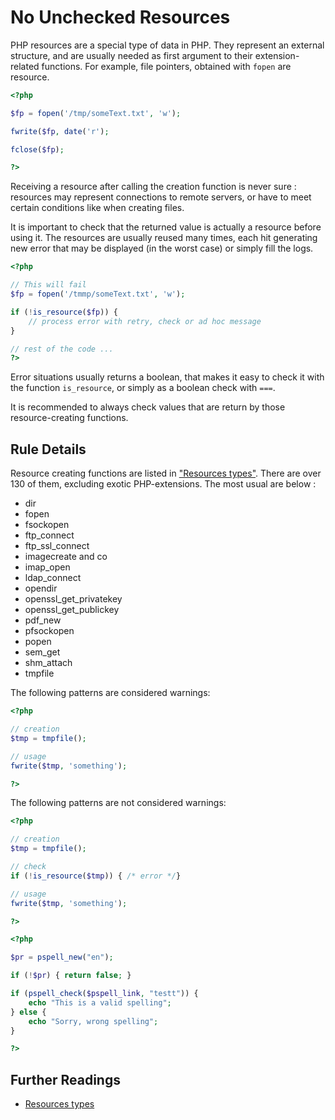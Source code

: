 <!-- Good Practices -->
# No Unchecked Resources

PHP resources are a special type of data in PHP. They represent an external structure, and are usually needed as first argument to their extension-related functions. For example, file pointers, obtained with `fopen` are resource.

```php
<?php

$fp = fopen('/tmp/someText.txt', 'w');

fwrite($fp, date('r');

fclose($fp);

?>
```
Receiving a resource after calling the creation function is never sure : resources may represent connections to remote servers, or have to meet certain conditions like when creating files.

It is important to check that the returned value is actually a resource before using it. The resources are usually reused many times, each hit generating new error that may be displayed (in the worst case) or simply fill the logs. 


```php
<?php

// This will fail
$fp = fopen('/tmmp/someText.txt', 'w');

if (!is_resource($fp)) {
	// process error with retry, check or ad hoc message
}

// rest of the code ...
?>
```

Error situations usually returns a boolean, that makes it easy to check it with the function `is_resource`, or simply as a boolean check with `===`. 

It is recommended to always check values that are return by those resource-creating functions.

## Rule Details

Resource creating functions are listed in ["Resources types"](http://php.net/manual/en/resource.php). There are over 130 of them, excluding exotic PHP-extensions. The most usual are below : 

* dir
* fopen
* fsockopen
* ftp_connect
* ftp_ssl_connect
* imagecreate and co
* imap_open
* ldap_connect
* opendir
* openssl_get_privatekey
* openssl_get_publickey
* pdf_new
* pfsockopen
* popen
* sem_get
* shm_attach
* tmpfile


The following patterns are considered warnings:

```php
<?php

// creation
$tmp = tmpfile();

// usage
fwrite($tmp, 'something');

?>
```

The following patterns are not considered warnings:

```php
<?php

// creation
$tmp = tmpfile();

// check
if (!is_resource($tmp)) { /* error */} 

// usage
fwrite($tmp, 'something');

?>
```

```php
<?php

$pr = pspell_new("en");

if (!$pr) { return false; }

if (pspell_check($pspell_link, "testt")) {
    echo "This is a valid spelling";
} else {
    echo "Sorry, wrong spelling";
}

?>
```



## Further Readings
* [Resources types](http://php.net/manual/en/resource.php)


